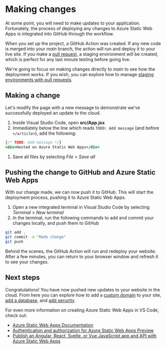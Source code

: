 # Making changes

At some point, you will need to make updates to your application. Fortunately, the process of deploying any changes to Azure Static Web Apps is integrated into GitHub through the workflow.

When you set up the project, a GitHub Action was created. If any new code is merged into your *main* branch, the action will run and deploy it to your live site. If you make a [pull request](https://docs.github.com/en/github/collaborating-with-pull-requests/proposing-changes-to-your-work-with-pull-requests/creating-a-pull-request), a staging environment will be created, which is perfect for any last minute testing before going live.

We're going to focus on making changes directly to *main* to see how the deployment works. If you wish, you can explore how to manage [staging environments with pull requests](https://docs.microsoft.com/azure/static-web-apps/review-publish-pull-requests?WT.mc_id=academic-41542-chrhar).

## Making a change

Let's modify the page with a new message to demonstrate we've successfully deployed an update to the cloud.

1. Inside Visual Studio Code, open **src/App.jsx**
1. Immediately below the line which reads `TODO: Add message` (and before `</article>`), add the following:

  ```jsx
  {/* TODO: Add message */}
  <div>Hosted on Azure Static Web Apps</div>
  ```

1. Save all files by selecting *File* > *Save all*

## Pushing the change to GitHub and Azure Static Web Apps

With our change made, we can now push it to GitHub. This will start the deployment process, pushing it to Azure Static Web Apps.

1. Open a new integrated terminal in Visual Studio Code by selecting *Terminal* > *New terminal*
1. In the terminal, run the following commands to add and commit your changes locally, and push them to GitHub

  ```bash
  git add .
  git commit -m "Made change"
  git push
  ```

Behind the scenes, the GitHub Action will run and redeploy your website. After a few minutes, you can return to your browser window and refresh it to see your changes.

## Next steps

Congratulations! You have now pushed new updates to your website in the cloud. From here you can explore how to add a [custom domain](https://docs.microsoft.com/azure/static-web-apps/custom-domain?tabs=azure-dns&WT.mc_id=academic-41542-chrhar) to your site, [add a database](https://docs.microsoft.com/azure/static-web-apps/add-mongoose?WT.mc_id=academic-41542-chrhar), and [add security](https://docs.microsoft.com/learn/modules/publish-static-web-app-authentication/?WT.mc_id=academic-41542-chrhar).

For even more information on creating Azure Static Web Apps in VS Code, check out:
- [Azure Static Web Apps Documentation](https://docs.microsoft.com/azure/static-web-apps?WT.mc_id=academic-41542-chrhar)
- [Authentication and authorization for Azure Static Web Apps Preview](https://docs.microsoft.com/azure/static-web-apps/authentication-authorization?WT.mc_id=academic-41542-chrhar)
- [Publish an Angular, React, Svelte, or Vue JavaScript app and API with Azure Static Web Apps](https://docs.microsoft.com/learn/modules/publish-app-service-static-web-app-api/?WT.mc_id=academic-41542-chrhar)
